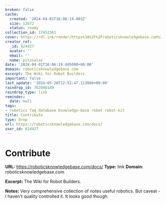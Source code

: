 ```yaml
---
broken: false
cache:
  created: '2024-04-01T16:08:14.003Z'
  size: 12672
  status: ready
collection_id: 17452361
cover: https://rdl.ink/render/https%3A%2F%2Froboticsknowledgebase.com%2Fdocs%2F
creator_ref:
  _id: 624427
  avatar: ''
  email: ''
  name: pitosalas
date: '2024-04-01T16:06:19.405000+00:00'
domain: roboticsknowledgebase.com
excerpt: The Wiki for Robot Builders.
important: false
last_update: '2024-05-20T12:52:47.113000+00:00'
raindrop_id: 762846189
raindrop_type: link
reminder:
  date: null
tags:
- robotics faq database knowledge-base robot robot-kit
title: Contribute
type: drop
url: https://roboticsknowledgebase.com/docs/
user_id: 624427
---
```


# Contribute

**URL:** https://roboticsknowledgebase.com/docs/
**Type:** link
**Domain:** roboticsknowledgebase.com

**Excerpt:** The Wiki for Robot Builders.

**Notes:**
Very comprehensive collection of notes useful robotics. But caveat - I haven't quality controlled it. It looks good though.
